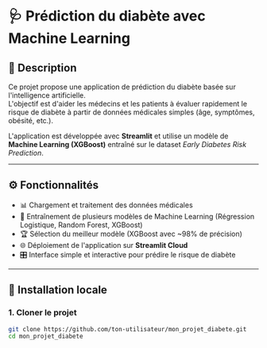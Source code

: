 # 🩺 Prédiction du diabète avec Machine Learning

## 📌 Description
Ce projet propose une application de prédiction du diabète basée sur l'intelligence artificielle.  
L'objectif est d'aider les médecins et les patients à évaluer rapidement le risque de diabète à partir de données médicales simples (âge, symptômes, obésité, etc.).  

L'application est développée avec **Streamlit** et utilise un modèle de **Machine Learning (XGBoost)** entraîné sur le dataset *Early Diabetes Risk Prediction*.  

---

## ⚙️ Fonctionnalités
- 📊 Chargement et traitement des données médicales  
- 🤖 Entraînement de plusieurs modèles de Machine Learning (Régression Logistique, Random Forest, XGBoost)  
- 🏆 Sélection du meilleur modèle (XGBoost avec ~98% de précision)  
- 🌐 Déploiement de l'application sur **Streamlit Cloud**  
- 🎛️ Interface simple et interactive pour prédire le risque de diabète  

---

## 🚀 Installation locale

### 1. Cloner le projet
```bash
git clone https://github.com/ton-utilisateur/mon_projet_diabete.git
cd mon_projet_diabete


